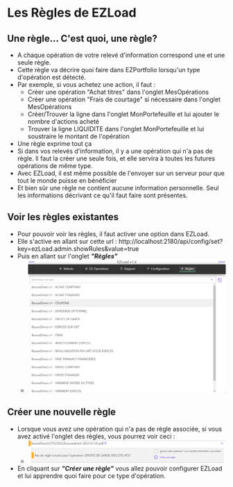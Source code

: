 # Les Règles de EZLoad

## Une règle... C'est quoi, une règle?
* A chaque opération de votre relevé d'information correspond une et une seule règle.
* Cette règle va décrire quoi faire dans EZPortfolio lorsqu'un type d'opération est détecté.
* Par exemple, si vous achetez une action, il faut :
  * Créer une opération "Achat titres" dans l'onglet MesOpérations
  * Créer une opération "Frais de courtage" si nécessaire dans l'onglet MesOpérations
  * Créer/Trouver la ligne dans l'onglet MonPortefeuille et lui ajouter le nombre d'actions acheté
  * Trouver la ligne LIQUIDITE dans l'onglet MonPortefeuille et lui soustraire le montant de l'opération
* Une règle exprime tout ça
* Si dans vos relevés d'information, il y a une opération qui n'a pas de règle. Il faut la créer une seule fois, et elle servira à toutes les futures opérations de même type.
* Avec EZLoad, il est même possible de l'envoyer sur un serveur pour que tout le monde puisse en bénéficier
* Et bien sûr une règle ne contient aucune information personnelle. Seul les informations décrivant ce qu'il faut faire sont présentes.

## Voir les règles existantes
* Pour pouvoir voir les règles, il faut activer une option dans EZLoad.
* Elle s'active en allant sur cette url : http://localhost:2180/api/config/set?key=ezLoad.admin.showRules&value=true
* Puis en allant sur l'onglet ***"Règles"***
  * ![Les Règles](images/Rules.png)

## Créer une nouvelle règle
* Lorsque vous avez une opération qui n'a pas de règle associée, si vous avez activé l'onglet des règles, vous pourrez voir ceci :
  * ![Creation de règle](images/UnknownOpWithCreate.png)
* En cliquant sur ***"Créer une règle"*** vous allez pouvoir configurer EZLoad et lui apprendre quoi faire pour ce type d'opération.

